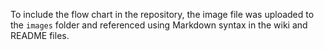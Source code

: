 
To include the flow chart in the repository, the image file was uploaded to the `images` folder and referenced using Markdown syntax in the wiki and README files.